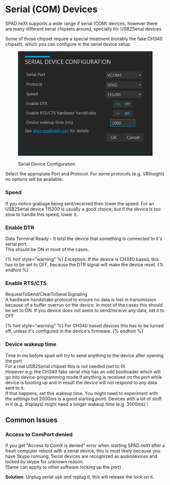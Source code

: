# Serial (COM) Devices

SPAD.neXt supports a wide range if serial (COM) devices, however there are many different serial chipsets around, specially for USB2Serial devices.

Some of those chipset require a special treatment (notably the fake CH340 chipset), which you can configure in the serial device setup.

<figure><img src="../.gitbook/assets/grafik.png" alt=""><figcaption><p>Serial Device Configuration</p></figcaption></figure>

Select the appropiate Port and Protocol. For some protocols (e.g. VRInsight) no options will be available.

### Speed

If you notice grabage being sent/received then lower the speed. For an USB2Serial device 115200 is usually a good choice, but if the device is too slow to handle this speed, lower it.

### Enable DTR

Data Terminal Ready - It telsl the device that something is connected to it's serial port.\
This should be ON in most of the cases.&#x20;

{% hint style="warning" %}
Exception: If the device is CH340 based, this has to be set to OFF, because the DTR signal will make the device reset.
{% endhint %}

### Enable RTS/CTS

RequestToSend/ClearToSend Signaling\
A hardware handshake protocol to ensure no data is lost in transmission because of a buffer overrun on the device. In most of the cases this should be set to ON. If you device does not seem to send/receive any data, set it to OFF

{% hint style="warning" %}
For CH340 based devices this has to be turned off, unless it's configured in the device's firmware.
{% endhint %}

### Device wakeup time

Time in ms before spad will try to send anything to the device after opening the port.\
For a real USB2Serial chipset this is not needed (set to 0). \
However e.g. the CH340 fake serial chip has an odd bootloader which will go into device-programming mode if anything is received on the port while device is booting up and in result the device will not respond to any data sent to it.\
If that happens, set this wakeup time. You might need to experiment with the settings but 2000ms is a good starting point. Devices with a lot of stuff in it (e.g. displays) might need a longer wakeup time (e.g. 3500ms).\


## Common Issues

### Access to ComPort denied

If you get "Access to ComX is denied" error when starting SPAD.neXt after a fresh computer reboot with a serial device, this is most likely because you have Skype runnung. Serial devices are recognized as audiodevices and locked by skype for unknown reason. \
(Same can appliy to other software locking up the port)

**Solution**: Unplug serial usb and replug it, this will release the lock on it.





